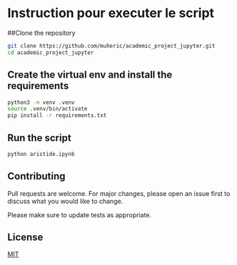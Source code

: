 # Instruction pour executer le script

##Clone the repository
```bash 
git clone https://github.com/muheric/academic_project_jupyter.git
cd academic_project_jupyter
```
## Create the virtual env and install the requirements
```bash
python3 -m venv .venv
source .venv/bin/activate
pip install -r requirements.txt
```
## Run the script

```bash
python aristide.ipynb
```

## Contributing

Pull requests are welcome. For major changes, please open an issue first
to discuss what you would like to change.

Please make sure to update tests as appropriate.

## License

[MIT](https://choosealicense.com/licenses/mit/)
